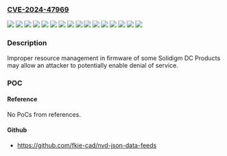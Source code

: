 ### [CVE-2024-47969](https://cve.mitre.org/cgi-bin/cvename.cgi?name=CVE-2024-47969)
![](https://img.shields.io/static/v1?label=Product&message=D5-P4320&color=blue)
![](https://img.shields.io/static/v1?label=Product&message=DC%20P4510&color=blue)
![](https://img.shields.io/static/v1?label=Product&message=P4326&color=blue)
![](https://img.shields.io/static/v1?label=Product&message=P4420&color=blue)
![](https://img.shields.io/static/v1?label=Product&message=P4511&color=blue)
![](https://img.shields.io/static/v1?label=Product&message=P4610&color=blue)
![](https://img.shields.io/static/v1?label=Product&message=P5316&color=blue)
![](https://img.shields.io/static/v1?label=Product&message=P5500&color=blue)
![](https://img.shields.io/static/v1?label=Product&message=P5510&color=blue)
![](https://img.shields.io/static/v1?label=Product&message=P5520&color=blue)
![](https://img.shields.io/static/v1?label=Product&message=P5530&color=blue)
![](https://img.shields.io/static/v1?label=Product&message=P5600&color=blue)
![](https://img.shields.io/static/v1?label=Product&message=P5620&color=blue)
![](https://img.shields.io/static/v1?label=Product&message=P5628&color=blue)
![](https://img.shields.io/static/v1?label=Version&message=n%2Fa&color=blue)
![](https://img.shields.io/static/v1?label=Vulnerability&message=Improper%20Resource%20Management&color=brighgreen)

### Description

Improper resource management in firmware of some Solidigm DC Products may allow an attacker to potentially enable denial of service.

### POC

#### Reference
No PoCs from references.

#### Github
- https://github.com/fkie-cad/nvd-json-data-feeds

